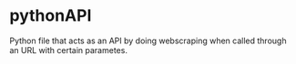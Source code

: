 # pythonAPI
Python file that acts as an API by doing webscraping when called through an URL with certain parametes.
